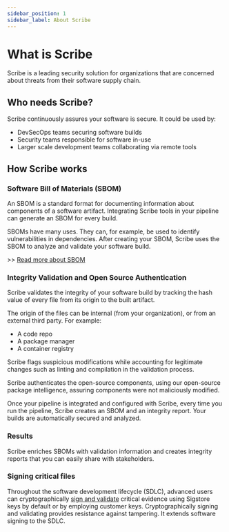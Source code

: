 ```yaml
---
sidebar_position: 1
sidebar_label: About Scribe
---
```

# What is Scribe

Scribe is a leading security solution for organizations that are concerned about threats from their software supply chain.

## Who needs Scribe? ##

Scribe continuously assures your software is secure. It could be used by:

- DevSecOps teams securing software builds
- Security teams responsible for software in-use
- Larger scale development teams collaborating via remote tools


## How Scribe works  

### Software Bill of Materials (SBOM) 

An SBOM is a standard format for documenting information about components of a software artifact.  Integrating Scribe tools in your pipeline can generate an SBOM for every build.

SBOMs have many uses. They can, for example, be used to identify vulnerabilities in dependencies.
After creating your SBOM, Scribe uses the SBOM to analyze and validate your software build. 


\>\> [Read more about SBOM](https://scribesecurity.com/sbom/)
### Integrity Validation and Open Source Authentication 

 Scribe validates the integrity of your software build by tracking the hash value of every file from its origin to the built artifact.


The origin of the files can be internal (from your organization), or from an external third party. For example: 

  - A code repo
  - A package manager
  - A container registry

Scribe flags suspicious modifications while accounting for legitimate changes such as linting and compilation in the validation process.

Scribe authenticates the open-source components, using our open-source package intelligence, assuring components were not maliciously modified.

Once your pipeline is integrated and configured with Scribe, every time you run the pipeline, Scribe creates an SBOM and an integrity report. Your builds are automatically secured and analyzed. 

### Results
Scribe enriches SBOMs with validation information and creates integrity reports that you can easily share with stakeholders.
<!-- > In this release, Scribe validates Node.js projects and NPM packages, that create an Open Containers Image (OCI) such as Docker. -->

### Signing critical files 

Throughout the software development lifecycle (SDLC), advanced users can cryptographically [sign and validate](signVerify.md "sign and validate") critical evidence using Sigstore keys by default or by employing customer keys. Cryptographically signing and validating provides resistance against tampering. It extends software signing to the SDLC.

